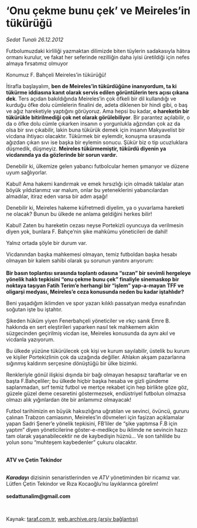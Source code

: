 # ‘Onu çekme bunu çek’ ve Meireles’in tükürüğü

*Sedat Tunalı 26.12.2012*

<div class="yazi"><p>Futbolumuzdaki kirliliği yazmaktan dilimizde biten tüylerin sadakasıyla hâtıra ormanı kurulur, ve fakat her seferinde rezilliğin daha iyisi üretildiği için nefes almaya fırsatımız olmuyor</p>
<p>Konumuz F. Bahçeli Meireles’in tükürüğü!</p>
<p>İtirafla başlayalım, <b>ben de Meireles’in tükürdüğüne inanıyordum, ta ki tükürme iddiasına kanıt olarak servis edilen görüntülerin ters açısı çıkana dek</b>. Ters açıdan bakıldığında Meireles’in çok öfkeli bir dil kullandığı ve kurduğu öfke dolu cümlelerin finalini de, adeta diklenen bir hindi gibi, o baş ve ağız hareketiyle yaptığını görüyoruz. Ama hepsi bu kadar, <b>o hareketin bir tükürükle bitirilmediği çok net olarak görülebiliyor</b>. Bir parantez açılabilir, o da o öfke dolu cümle çıkarken insanın o yorgunlukla ağzından çok az da olsa bir sıvı çıkabilir, lakin buna tükürük demek için insanın Makyavelist bir vicdana ihtiyacı olacaktır. Tükürmek bir eylemdir, konuşma sırasında ağızdan çıkan sıvı ise başka bir eylemin sonucu. Şükür biz o tip ucuzluklara düşmedik, düşmeyiz. <b>Meireles tükürmemiştir, tükürdü diyenin ya vicdanında ya da gözlerinde bir sorun vardır.</b></p>
<p>Denebilir ki, ülkemize gelen yabancı futbolcular hemen şımarıyor ve düzene uyum sağlıyorlar.</p>
<p>Kabul! Ama hakemi kandırmak ve emek hırsızlığı için olmadık taklalar atan böyük yıldızlarımız var malum, onlar bu yeteneklerini yabancılardan almadılar, itiraz eden varsa bir adım aşağı!</p>
<p>Denebilir ki, Meireles hakeme küfretmedi diyelim, ya o yuvarlama hareketi ne olacak? Bunun bu ülkede ne anlama geldiğini herkes bilir!</p>
<p>Kabul! Zaten bu hareketin cezası neyse Portekizli oyuncuya da verilmesin diyen yok, bunlara F. Bahçe’nin şike mahkûmu yöneticileri de dahil!</p>
<p>Yalnız ortada şöyle bir durum var.</p>
<p>Vicdanından başka mahkemesi olmayan, temiz futboldan başka hesabı olmayan bir kalem sahibi olarak şu sorunun yanıtını arıyorum:<br/><br/><b>Bir basın toplantısı sırasında toplantı odasına “sızan” bir sevimli hergeleye yönelik haklı tepkisini “onu çekme bunu çek” finaliyle sinemaskop bir noktaya taşıyan Fatih Terim’e herhangi bir “işlem” yap-a-mayan TFF ve oligarşi medyası, Meireles’e ceza konusunda neden bu kadar iştahlıdır?</b></p>
<p>Beni yaşadığım iklimden ve spor yazarı kılıklı passatyan medya esnafından soğutan işte bu iştahtır.</p>
<p>Şikeden hüküm yiyen Fenerbahçeli yöneticiler ve ırkçı sanık Emre B. hakkında en sert eleştirileri yaparken nasıl tek mahkemem aklın süzgecinden geçirilmiş vicdan ise, Meireles konusunda da aynı akıl ve vicdanla yazıyorum. </p>
<p>Bu ülkede yüzüne tükürülecek çok kişi ve kurum sayılabilir, üstelik bu kurum ve kişiler Portekizlinin çok da uzağında değiller. Ahlakın akşam pazarlarına sığınmış kaldırım serçesine dönüştüğü bir ülke bizimki.</p>
<p>Renkleriyle gönül ilişkisi dışında bir bağı olmayan hesapsız taraftarlar ve en başta F.Bahçeliler; bu ülkede hiçbir başka hesaba ve gizli gündeme saplanmadan, sırf temiz futbol ve mertçe rekabet için hep birlikte göze göz, güzele güzel deme cesaretini göstermezsek, endüstriyel futbolun olmazsa olmazı alık yığınlardan öte bir anlamımız olmayacak!</p>
<p>Futbol tarihimizin en büyük haksızlığına uğratılan ve sevinci, övüncü, gururu çalınan Trabzon camiasının, Meireles’in dövmeleri için faşizan açıklamalar yapan Sadri Şener’e yönelik tepkisini, FB’liler de “şike yaptımsa F.B için yaptım” diyen yöneticilerine göster-e-medikçe bu iklimde ne sevincin hazzı tam olarak yaşanabilecektir ne de kaybedişin hüznü... Ve son tahlilde bu yolun sonu “muhteşem kaybedenler” çukuru olacaktır.</p>
<p><b><br/>ATV ve Çetin Tekindor</b></p>
<p><b><i><br/>Karadayı</i></b> dizisinin senaristlerinden ve <i>ATV</i> yönetiminden bir ricamız var. Lütfen Çetin Tekindor ve Rıza Kocaoğlu’nu layıklarınca görelim!<br/><br/><b>sedattunalim@gmail.com</b></p>
<p> </p>
</div>

Kaynak: [taraf.com.tr](http://www.taraf.com.tr:80/sedat-tunali/makale-onu-cekme-bunu-cek-ve-meireles-in-tukurugu.htm), [web.archive.org (arşiv bağlantısı)](http://web.archive.org/web/20130904064943/http://www.taraf.com.tr:80/sedat-tunali/makale-onu-cekme-bunu-cek-ve-meireles-in-tukurugu.htm)
